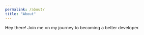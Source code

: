 ```yaml
---
permalink: /about/
title: "About"
---
```


Hey there! Join me on my journey to becoming a better developer.
